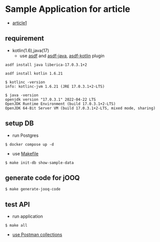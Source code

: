 # Sample Application for article

- [article1](https://zenn.dev/kiyotatakeshi/articles/fc593c768ad7e0)

## requirement

- kotlin(1.6),java(17)
    - use [asdf](https://asdf-vm.com/guide/getting-started.html) and [asdf-java](https://github.com/halcyon/asdf-java), [asdf-kotlin](https://github.com/asdf-community/asdf-kotlin) plugin

```shell
asdf install java liberica-17.0.3.1+2

asdf install kotlin 1.6.21

$ kotlinc -version
info: kotlinc-jvm 1.6.21 (JRE 17.0.3.1+2-LTS)

$ java -version                                    
openjdk version "17.0.3.1" 2022-04-22 LTS
OpenJDK Runtime Environment (build 17.0.3.1+2-LTS)
OpenJDK 64-Bit Server VM (build 17.0.3.1+2-LTS, mixed mode, sharing)
```

## setup DB

- run Postgres

```shell
$ docker compose up -d
```

- use [Makefile](./Makefile)

```shell
$ make init-db show-sample-data
```

## generate code for jOOQ

```shell
$ make generate-jooq-code
```

## test API

- run application

```shell
$ make all
```

- [use Postman collections](./postman/spring-security-zenn-ariticle.postman_collection.json)
